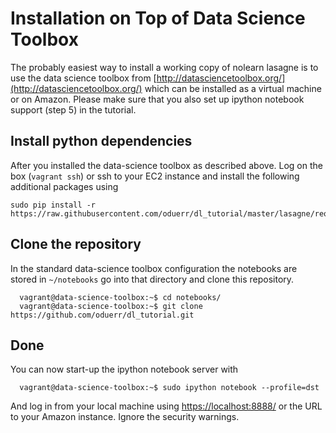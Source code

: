 # Installation on Top of Data Science Toolbox
The probably easiest way to install a working copy of nolearn lasagne is to use the data science toolbox from [http://datasciencetoolbox.org/](http://datasciencetoolbox.org/) which can be installed as a virtual machine or on Amazon. Please make sure that you also set up ipython notebook support (step 5) in the tutorial.

## Install python dependencies
After you installed the data-science toolbox as described above. Log on the box (`vagrant ssh`) or ssh to your EC2 instance and install the following additional packages using
```
sudo pip install -r https://raw.githubusercontent.com/oduerr/dl_tutorial/master/lasagne/requirements.txt
```

## Clone the repository
In the standard data-science toolbox configuration the notebooks are stored in `~/notebooks` go into that directory and clone this repository.
```
  vagrant@data-science-toolbox:~$ cd notebooks/
  vagrant@data-science-toolbox:~$ git clone https://github.com/oduerr/dl_tutorial.git
```

## Done
You can now start-up the ipython notebook server with
```
  vagrant@data-science-toolbox:~$ sudo ipython notebook --profile=dst
```
And log in from your local machine using [https://localhost:8888/](https://localhost:8888/) or the URL to your Amazon instance. Ignore the security warnings.









